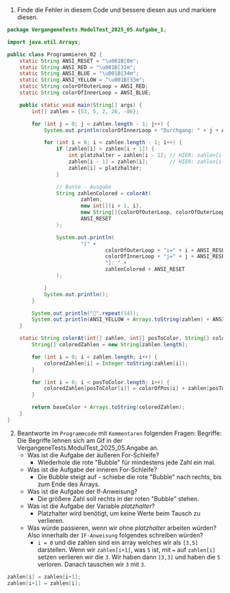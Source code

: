 ﻿1) Finde die Fehler in diesem Code und bessere diesen aus und markiere diesen.

```java
package VergangeneTests.ModulTest_2025_05.Aufgabe_1;

import java.util.Arrays;

public class Programmieren_02 {
    static String ANSI_RESET = "\u001B[0m";
    static String ANSI_RED = "\u001B[31m";
    static String ANSI_BLUE = "\u001B[34m";
    static String ANSI_YELLOW = "\u001B[33m";
    static String colorOfOuterLoop = ANSI_RED;
    static String colorOfInnerLoop = ANSI_BLUE;

    public static void main(String[] args) {
        int[] zahlen = {53, 5, 2, 26, -86};

        for (int j = 0; j < zahlen.length - 1; j++) {
            System.out.println(colorOfInnerLoop + "Durchgang: " + j + ANSI_RESET);

            for (int i = 0; i < zahlen.length - 1; i++) {
                if (zahlen[i] > zahlen[i + 1]) {
                    int platzhalter = zahlen[i - 1]; // HIER: zahlen[i-1] sollte zahlen[i+1] sein
                    zahlen[i - 1] = zahlen[i];       // HIER: zahlen[i-1] sollte zahlen[i+1] sein
                    zahlen[i] = platzhalter;
                }

                // Bunte - Ausgabe
                String zahlenColored = colorAt(
                        zahlen,
                        new int[]{i + 1, i},
                        new String[]{colorOfOuterLoop, colorOfOuterLoop},
                        ANSI_RESET
                );

                System.out.println(
                        "[" +
                                colorOfOuterLoop + "i=" + i + ANSI_RESET + ", " +
                                colorOfInnerLoop + "j=" + j + ANSI_RESET +
                                "]: " +
                                zahlenColored + ANSI_RESET
                );

            }
            System.out.println();
        }

        System.out.println("🏁".repeat(14));
        System.out.println(ANSI_YELLOW + Arrays.toString(zahlen) + ANSI_RESET);
    }

    static String colorAt(int[] zahlen, int[] posToColor, String[] colorOfPos, String baseColor) {
        String[] coloredZahlen = new String[zahlen.length];

        for (int i = 0; i < zahlen.length; i++) {
            coloredZahlen[i] = Integer.toString(zahlen[i]);
        }

        for (int i = 0; i < posToColor.length; i++) {
            coloredZahlen[posToColor[i]] = colorOfPos[i] + zahlen[posToColor[i]] + baseColor;
        }

        return baseColor + Arrays.toString(coloredZahlen);
    }
}
```
2) Beantworte im ``Programmcode`` mit ``Kommentaren`` folgenden Fragen:
Begriffe: Die Begriffe lehnen sich am Gif in der VergangeneTests.ModulTest_2025_05.Angabe an.
   * Was ist die Aufgabe der äußeren For-Schleife?
     * Wiederhole die rote "Bubble" für mindestens jede Zahl ein mal.
   * Was ist die Aufgabe der inneren For-Schleife?
     * Die Bubble steigt auf - schiebe die rote "Bubble" nach rechts, bis zum Ende des Arrays.
   * Was ist die Aufgabe der If-Anweisung?
     * Die größere Zahl soll rechts in der roten "Bubble" stehen.
   * Was ist die Aufgabe der Variable *platzhalter*?
     * Platzhalter wird benötigt, um keine Werte beim Tausch zu verlieren.
   * Was würde passieren, wenn wir ohne *platzhalter* arbeiten würden? Also innerhalb der ``IF-Anweisung`` folgendes schreiben würden?
     * ``i = 0`` und die zahlen sind ein array welches wir als ``[3,5]`` darstellen. Wenn wir ``zahlen[i+1]``, was ``5`` ist, mit ``=`` auf ``zahlen[i]`` setzen verlieren wir die ``3``. Wir haben dann ``[3,3]`` und haben die ``5`` verloren. Danach tauschen wir ``3`` mit ``3``.
```java
zahlen[i] = zahlen[i+1];
zahlen[i+1] = zahlen[i];
```
